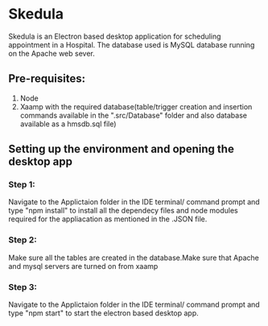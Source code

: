# Skedula
Skedula is an Electron based desktop application for scheduling appointment in a Hospital. The database used is  MySQL database running on the Apache web sever. 

## Pre-requisites:
1. Node
2. Xaamp with the required database(table/trigger creation and insertion commands available in the ".src/Database" folder and also database available as a hmsdb.sql file) 

## Setting up the environment and opening the desktop app

### Step 1:
Navigate to the Applictaion folder in the IDE terminal/ command prompt and type "npm install" to install all the dependecy files and node modules required for the appliacation as mentioned in the .JSON file.

### Step 2:
Make sure all the tables are created in the database.Make sure that Apache and mysql servers are turned on from xaamp

### Step 3:
Navigate to the Applictaion folder in the IDE terminal/ command prompt and type "npm start" to start the electron based desktop app.



